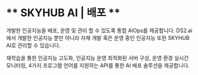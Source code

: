 # ** SKYHUB AI | 배포 **

개발한 인공지능을 배포, 운영 및  관리 할 수 있도록 통합 AIOps를 제공합니다. DS2.ai에서 개발한 인공지능 뿐만 아니라 자체 개발 혹은 운영 중인 인공지능 또한 SKYHUB AI로 관리할 수 있습니다. 

재학습을 통한 인공지능 고도화, 인공지능 운영 최적화된 서버 구성, 운영 환경 실시간 모니터링, 4가지 프로그램 언어를 지원하는 API를 통한 AI 배포 솔루션을 제공합니다.